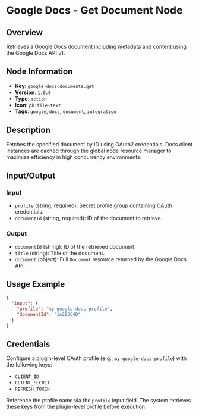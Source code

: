 # Google Docs - Get Document Node

## Overview
Retrieves a Google Docs document including metadata and content using the Google Docs API v1.

## Node Information
- **Key**: `google-docs:documents.get`
- **Version**: `1.0.0`
- **Type**: `action`
- **Icon**: `ph:file-text`
- **Tags**: `google`, `docs`, `document`, `integration`

## Description
Fetches the specified document by ID using OAuth2 credentials. Docs client instances are cached through the global node resource manager to maximize efficiency in high concurrency environments.

## Input/Output
### Input
- `profile` (string, required): Secret profile group containing OAuth credentials.
- `documentId` (string, required): ID of the document to retrieve.

### Output
- `documentId` (string): ID of the retrieved document.
- `title` (string): Title of the document.
- `document` (object): Full `Document` resource returned by the Google Docs API.

## Usage Example
```json
{
  "input": {
    "profile": "my-google-docs-profile",
    "documentId": "1A2B3C4D"
  }
}
```

## Credentials
Configure a plugin-level OAuth profile (e.g., `my-google-docs-profile`) with the following keys:

- `CLIENT_ID`
- `CLIENT_SECRET`
- `REFRESH_TOKEN`

Reference the profile name via the `profile` input field. The system retrieves these keys from the plugin-level profile before execution.
